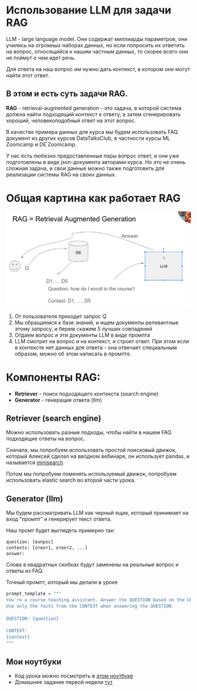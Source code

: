 # Использование LLM для задачи RAG

LLM - large language model. Они содержат миллиарды параметров, они учились на огромных наборах данных, но если попросить их ответить на вопрос, относящийся к нашим частным данных, то скорее всего они не поймут о чем идет речь.

Для ответа на наш вопрос им нужно дать контекст, в котором они могут найти этот ответ.

## В этом и есть суть задачи RAG.

**RAG** - retrieval-augmented generation - это задача, в которой система должна найти подходящий контекст к ответу, а затем сгенерировать хороший, человекоподобный ответ на этот вопрос.

В качестве примера данных для курса мы будем использовать FAQ документ из других курсов DataTalksClub, в частности курсы ML Zoomcamp и DE Zoomcamp.

У нас есть любезно предоставленные пары вопрос ответ, и они уже подготовлены в виде json-документа авторами курса. Но это не очень сложная задача, и свои данные можно также подготовить для реализации системы RAG на своих данных.

# Общая картина как работает RAG

![rag-scheme.png](images/rag-scheme.png)
1. От пользователя приходит запрос Q
2. Мы обращаемся к базе знаний, и ищем документы релевантные этому запросу, и берем скажем 5 лучших совпадений
3. Отдаем вопрос и эти документы LLM в виде промпта
4. LLM смотрит на вопрос и на контекст, и строит ответ. При этом если в контексте нет данных для ответа - она отвечает специальным образом, можно об этом написать в промпте.

# Компоненты **RAG**:

* **Retriever** - поиск подходящего контекста (search engine)
* **Generator** - генерация ответа (llm)
## Retriever (search engine)

Можно использовать разные подходы, чтобы найти в нашем FAQ подходящие ответы на вопрос.  

Сначала, мы попробуем использовать простой поисковый движок, который Алексей сделал на вводном вебинаре, он использует pandas, и называется [minisearch](minisearch.py)

Потом мы попробуем поменять используемый движок, попробуем использовать elastic search во второй части урока.

## Generator (llm)

Мы будем рассматривать LLM как черный ящик, который принимает на вход "промпт" и генерирует текст ответа.  

Наш промт будет выглядеть примерно так:
```
question: [вопрос]
contexts: [ответ1, ответ2, ...]
answer: 
```

Слова в квадратных скобках будут заменены на реальные вопрос и ответы из FAQ.

Точный промпт, который мы делали в уроке
```python
prompt_template = """
You're a course teaching assistant. Answer the QUESTION based on the CONTEXT from the FAQ database.
Use only the facts from the CONTEXT when answering the QUESTION.

QUESTION: {question}

CONTEXT:
{context}
"""
```

## Мои ноутбуки

* Код урока можно посмотреть в [этом ноутбуке](along-the-lecture.ipynb)  
* Домашнее задание первой недели [тут](homework.ipynb)  








